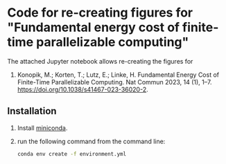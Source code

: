 # Code for re-creating figures for "Fundamental energy cost of finite-time parallelizable computing"

The attached Jupyter notebook allows re-creating the figures for

1. Konopik, M.; Korten, T.; Lutz, E.; Linke, H. Fundamental Energy Cost of Finite-Time Parallelizable Computing. Nat Commun 2023, 14 (1), 1–7. https://doi.org/10.1038/s41467-023-36020-2.

## Installation

1. Install [miniconda](https://docs.conda.io/en/main/miniconda.html).

2. run the following command from the command line:

    ```bash
    conda env create -f environment.yml
    ```
